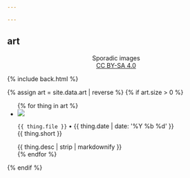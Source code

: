 ```yaml
---

---
```


## art

<p style="text-align: center">Sporadic images<br>
<a rel="license" href="http://creativecommons.org/licenses/by-sa/4.0/" title="Creative Commons Attribution-ShareAlike 4.0 International License">CC BY-SA 4.0</a></p>

{% include back.html %}

{% assign art = site.data.art | reverse %}
{% if art.size > 0 %}
<ul id="art">
  {% for thing in art %}
  <li>
    <a href="/art/{{ thing.file }}"><img src="/art/{{ thing.file }}"></a>
    <p><code>{{ thing.file }}</code> • {{ thing.date | date: '%Y %b %d' }}<br><a href="/art/{{ thing.file }}" download><i class="fas w-file-download"></i></a> {{ thing.short }}</p>
    {{ thing.desc | strip | markdownify }}
  </li>
  {% endfor %}
</ul>
{% endif %}
